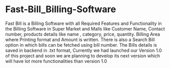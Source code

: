 # Fast-Bill_Billing-Software
Fast Bill is a Billing Software with all Required Features and Functionality in the Billing Software in Super Market and Malls like Customer Name, Contact number, products details like name , category, price, quantity. Billing Area where Printing format and Amount is written. There is also a Search Bill option in which bills can be fetched using bill number. The Bills details is saved in backend in .txt format, Currently we had launched our Version 1.0 of this project and soon we are planning to develop its next version which will have lot more functionalities than version 1.0

